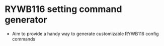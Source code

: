 # RYWB116 setting command generator

- Aim to provide a handy way to generate customizable RYWB116 config commands

